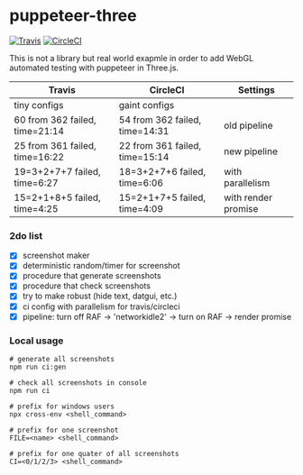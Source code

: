 # puppeteer-three
[![Travis](https://travis-ci.org/munrocket/puppeteer-three.svg?branch=master)](https://travis-ci.org/munrocket/puppeteer-three)
[![CircleCI](https://circleci.com/gh/munrocket/puppeteer-three.svg?style=svg)](https://circleci.com/gh/munrocket/puppeteer-three)

This is not a library but real world exapmle in order to add WebGL automated testing with puppeteer in Three.js.

|           Travis                        |            CircleCI                     |         Settings         |
|-----------------------------------------|-----------------------------------------|--------------------------|
| tiny configs                            | gaint configs                           |                          |
| 60 from 362 failed, time=21:14          | 54 from 362 failed, time=14:31          | old pipeline             |
| 25 from 361 failed, time=16:22          | 22 from 361 failed, time=15:14          | new pipeline             |
| 19=3+2+7+7 failed, time=6:27            | 18=3+2+7+6 failed, time=6:06            | with parallelism         |
| 15=2+1+8+5 failed, time=4:25            | 15=2+1+7+5 failed, time=4:09            | with render promise      |

### 2do list
- [x] screenshot maker
- [x] deterministic random/timer for screenshot
- [x] procedure that generate screenshots
- [x] procedure that check screenshots
- [x] try to make robust (hide text, datgui, etc.)
- [x] ci config with parallelism for travis/circleci
- [x] pipeline: turn off RAF -> 'networkidle2' -> turn on RAF -> render promise

### Local usage
```shell
# generate all screenshots
npm run ci:gen

# check all screenshots in console
npm run ci

# prefix for windows users
npx cross-env <shell_command>

# prefix for one screenshot
FILE=<name> <shell_command>

# prefix for one quater of all screenshots
CI=<0/1/2/3> <shell_command>
```